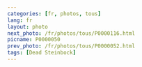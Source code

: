 ```yaml
---
categories: [fr, photos, tous]
lang: fr
layout: photo
next_photo: /fr/photos/tous/P0000116.html
picname: P0000050
prev_photo: /fr/photos/tous/P0000052.html
tags: [Dead Steinbock]
---
```

